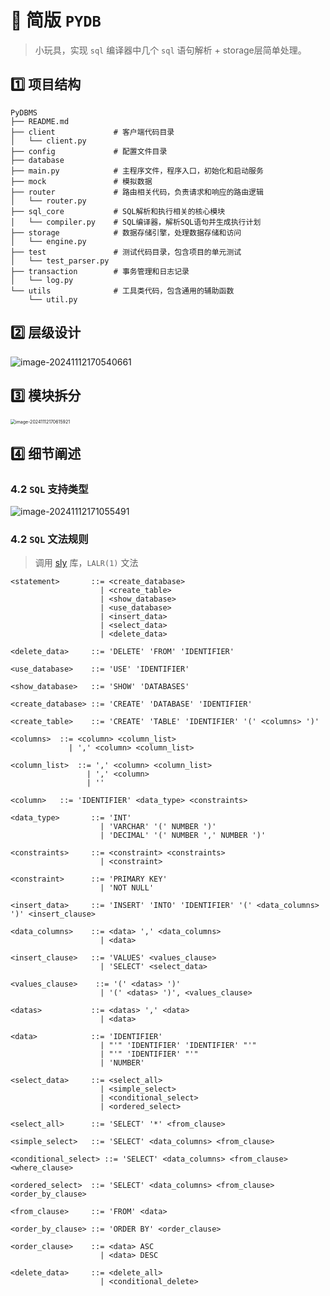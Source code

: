 # 🎉 简版 `PYDB`

> 小玩具，实现 `sql` 编译器中几个 `sql` 语句解析 + storage层简单处理。

## :one:  **项目结构**

```
PyDBMS
├── README.md          
├── client             # 客户端代码目录
│   └── client.py      
├── config             # 配置文件目录
├── database           
├── main.py            # 主程序文件，程序入口，初始化和启动服务
├── mock               # 模拟数据
├── router             # 路由相关代码，负责请求和响应的路由逻辑
│   └── router.py     
├── sql_core           # SQL解析和执行相关的核心模块
│   └── compiler.py    # SQL编译器，解析SQL语句并生成执行计划
├── storage            # 数据存储引擎，处理数据存储和访问
│   └── engine.py      
├── test               # 测试代码目录，包含项目的单元测试
│   └── test_parser.py 
├── transaction        # 事务管理和日志记录
│   └── log.py         
└── utils              # 工具类代码，包含通用的辅助函数
    └── util.py        
```

## :two: 层级设计

![image-20241112170540661](https://my-note-drawing-bed-1322822796.cos.ap-shanghai.myqcloud.com/picture/202411121705152.png)

## :three: 模块拆分

<img src="https://my-note-drawing-bed-1322822796.cos.ap-shanghai.myqcloud.com/picture/202411121706060.png" alt="image-20241112170615921" style="zoom:50%;" />

## :four: 细节阐述

### 4.2  `SQL` 支持类型

![image-20241112171055491](https://my-note-drawing-bed-1322822796.cos.ap-shanghai.myqcloud.com/picture/202411121710550.png)

### 4.2 `SQL` 文法规则

> 调用 [sly](https://sly.readthedocs.io/en/latest/sly.html) 库，`LALR(1)` 文法

```
<statement>       ::= <create_database> 
                    | <create_table>
                    | <show_database>
                    | <use_database>
                    | <insert_data>
                    | <select_data>
                    | <delete_data>
                    
<delete_data>     ::= 'DELETE' 'FROM' 'IDENTIFIER'

<use_database>    ::= 'USE' 'IDENTIFIER'

<show_database>   ::= 'SHOW' 'DATABASES'

<create_database> ::= 'CREATE' 'DATABASE' 'IDENTIFIER'

<create_table>    ::= 'CREATE' 'TABLE' 'IDENTIFIER' '(' <columns> ')'

<columns>  ::= <column> <column_list>
             | ',' <column> <column_list>

<column_list>  ::= ',' <column> <column_list>   
                 | ',' <column>
                 | ''

<column>   ::= 'IDENTIFIER' <data_type> <constraints>

<data_type>       ::= 'INT' 
                    | 'VARCHAR' '(' NUMBER ')' 
                    | 'DECIMAL' '(' NUMBER ',' NUMBER ')'

<constraints>     ::= <constraint> <constraints>
                    | <constraint> 

<constraint>      ::= 'PRIMARY KEY' 
                    | 'NOT NULL'

<insert_data>     ::= 'INSERT' 'INTO' 'IDENTIFIER' '(' <data_columns> ')' <insert_clause>

<data_columns>    ::= <data> ',' <data_columns>  
                    | <data>

<insert_clause>   ::= 'VALUES' <values_clause>             
                    | 'SELECT' <select_data>

<values_clause>    ::= '(' <datas> ')'
                    | '(' <datas> ')', <values_clause>

<datas>           ::= <datas> ',' <data>
                    | <data>

<data>            ::= 'IDENTIFIER'
                    | "'" 'IDENTIFIER' 'IDENTIFIER' "'"
                    | "'" 'IDENTIFIER' "'"
                    | 'NUMBER'

<select_data>     ::= <select_all>
                    | <simple_select>
                    | <conditional_select>
                    | <ordered_select>

<select_all>      ::= 'SELECT' '*' <from_clause>

<simple_select>   ::= 'SELECT' <data_columns> <from_clause>

<conditional_select> ::= 'SELECT' <data_columns> <from_clause> <where_clause>

<ordered_select>  ::= 'SELECT' <data_columns> <from_clause> <order_by_clause>

<from_clause>     ::= 'FROM' <data>

<order_by_clause> ::= 'ORDER BY' <order_clause>

<order_clause>    ::= <data> ASC
                    | <data> DESC

<delete_data>     ::= <delete_all>
                    | <conditional_delete>
```

